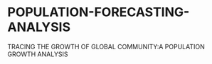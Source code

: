# POPULATION-FORECASTING-ANALYSIS
TRACING THE GROWTH OF GLOBAL COMMUNITY:A POPULATION GROWTH ANALYSIS
